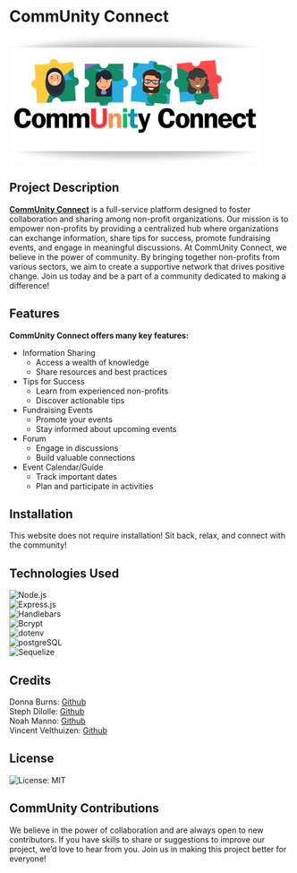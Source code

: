 # CommUnity Connect

![community connect logo](./public/images/README/CC%20Logo%20White.png)

## Project Description

**[CommUnity Connect](link)** is a full-service platform designed to foster collaboration and sharing among non-profit organizations. Our mission is to empower non-profits by providing a centralized hub where organizations can exchange information, share tips for success, promote fundraising events, and engage in meaningful discussions. At CommUnity Connect, we believe in the power of community. By bringing together non-profits from various sectors, we aim to create a supportive network that drives positive change. Join us today and be a part of a community dedicated to making a difference!

## Features

**CommUnity Connect offers many key features:**

- Information Sharing
  - Access a wealth of knowledge
  - Share resources and best practices
- Tips for Success
  - Learn from experienced non-profits
  - Discover actionable tips
- Fundraising Events
  - Promote your events
  - Stay informed about upcoming events
- Forum
  - Engage in discussions
  - Build valuable connections
- Event Calendar/Guide
  - Track important dates
  - Plan and participate in activities

## Installation

This website does not require installation! Sit back, relax, and connect with the community!

## Technologies Used

![Node.js](https://img.shields.io/badge/Node.js-green)<br>
![Express.js](https://img.shields.io/badge/Express.js-blue)<br>
![Handlebars](https://img.shields.io/badge/Handlebars-orange)<br>
![Bcrypt](https://img.shields.io/badge/Bcrypt-4B31F6)<br>
![dotenv](https://img.shields.io/badge/dotenv-80FF00)<br>
![postgreSQL](https://img.shields.io/badge/postgreSQL-grey)<br>
![Sequelize](https://img.shields.io/badge/Sequelize-3399FF)

## Credits

Donna Burns: [Github](https://github.com/donnacancode)  
Steph Dilolle: [Github](https://github.com/stephdilolle)  
Noah Manno: [Github](https://github.com/Noah-Manno)  
Vincent Velthuizen: [Github](https://github.com/VPVelthuizen)

## License

![License: MIT](https://img.shields.io/badge/License-MIT-yellow.svg)

## CommUnity Contributions

We believe in the power of collaboration and are always open to new contributors. If you have skills to share or suggestions to improve our project, we’d love to hear from you. Join us in making this project better for everyone!
